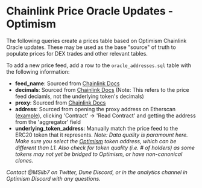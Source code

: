 # Chainlink Price Oracle Updates - Optimism
The following queries create a prices table based on Optimism Chainlink Oracle updates. These may be used as the base "source" of truth to populate prices for DEX trades and other relevant tables.

To add a new price feed, add a row to the `oracle_addresses.sql` table with the following information:
- **feed_name**: Sourced from [Chainlink Docs](https://docs.chain.link/docs/optimism-price-feeds/)
- **decimals**: Sourced from [Chainlink Docs](https://docs.chain.link/docs/optimism-price-feeds/) (Note: This refers to the price feed deciamls, not the underlying token's decimals)
- **proxy**: Sourced from [Chainlink Docs](https://docs.chain.link/docs/optimism-price-feeds/)
- **address**: Sourced from opening the proxy address on Etherscan ([example](https://optimistic.etherscan.io/address/0x338ed6787f463394D24813b297401B9F05a8C9d1#readContract)), clicking 'Contract' -> 'Read Contract' and getting the address from the 'aggregator' field
- **underlying_token_address**: Manually match the price feed to the ERC20 token that it represents. *Note: Data quality is paramount here. Make sure you select the [Optimism](https://optimistic.etherscan.io/) token address, which can be different than L1. Also check for token quality (i.e. # of holders) as some tokens may not yet be bridged to Optimism, or have non-canonical clones.*

*Contact @MSilb7 on Twitter, Dune Discord, or in the analytics channel in Optimism Discord with any questions.*
